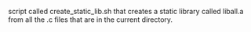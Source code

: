 script called create_static_lib.sh that creates a static library called liball.a from all the .c files that are in the current directory.
